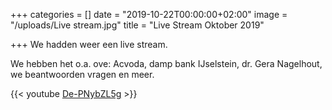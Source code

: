 +++
categories = []
date = "2019-10-22T00:00:00+02:00"
image = "/uploads/Live stream.jpg"
title = "Live Stream Oktober 2019"

+++
We hadden weer een live stream.   
  
We hebben het o.a. ove:  Acvoda, damp bank IJselstein, dr. Gera Nagelhout, we beantwoorden vragen en meer.

{{< youtube [De-PNybZL5g](https://youtu.be/De-PNybZL5g) >}}